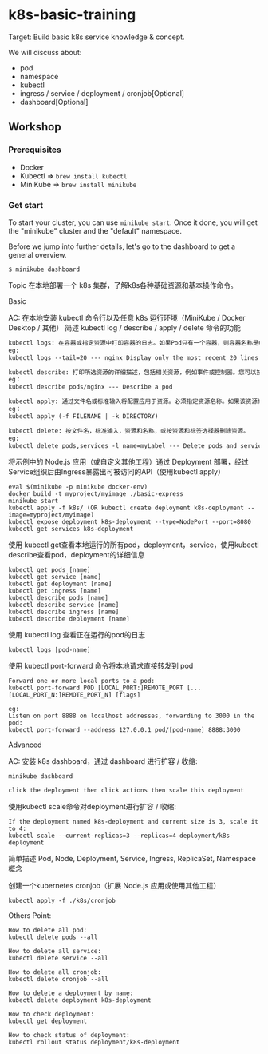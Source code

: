 # k8s-basic-training

Target: Build basic k8s service knowledge & concept.

We will discuss about: 
- pod
- namespace
- kubectl
- ingress / service / deployment / cronjob[Optional]
- dashboard[Optional]

## Workshop

### Prerequisites

- Docker
- Kubectl => `brew install kubectl`
- MiniKube => `brew install minikube`

### Get start

To start your cluster, you can use `minikube start`. Once it done, you will get the "minikube" cluster and the "default" namespace.

Before we jump into further details, let's go to the dashboard to get a general overview.

```
$ minikube dashboard
```

Topic
在本地部署一个 k8s 集群，了解k8s各种基础资源和基本操作命令。

Basic

AC:
在本地安装 kubectl 命令行以及任意 k8s 运行环境（MiniKube / Docker Desktop / 其他）
简述 kubectl log / describe / apply / delete 命令的功能
```html
kubectl logs: 在容器或指定资源中打印容器的日志。如果Pod只有一个容器，则容器名称是Optional的。
eg:
kubectl logs --tail=20 --- nginx Display only the most recent 20 lines of output in pod nginx

kubectl describe: 打印所选资源的详细描述，包括相关资源，例如事件或控制器。您可以按名称选择单个对象，该类型的所有对象，提供名称前缀或标签选择器。
eg：
kubectl describe pods/nginx --- Describe a pod

kubectl apply: 通过文件名或标准输入将配置应用于资源。必须指定资源名称。如果该资源尚不存在，则将创建它。
eg：
kubectl apply (-f FILENAME | -k DIRECTORY)

kubectl delete: 按文件名，标准输入，资源和名称，或按资源和标签选择器删除资源。
eg:
kubectl delete pods,services -l name=myLabel --- Delete pods and services with label name=myLabel

```
将示例中的 Node.js 应用（或自定义其他工程）通过 Deployment 部署，经过Service组织后由Ingress暴露出可被访问的API（使用kubectl apply）

```shell
eval $(minikube -p minikube docker-env)
docker build -t myproject/myimage ./basic-express
minikube start
kubectl apply -f k8s/ (OR kubectl create deployment k8s-deployment --image=myproject/myimage)
kubectl expose deployment k8s-deployment --type=NodePort --port=8080
kubectl get services k8s-deployment
```

使用 kubectl get查看本地运行的所有pod，deployment，service，使用kubectl describe查看pod，deployment的详细信息
```shell
kubectl get pods [name]
kubectl get service [name]
kubectl get deployment [name]
kubectl get ingress [name]
kubectl describe pods [name]
kubectl describe service [name]
kubectl describe ingress [name]
kubectl describe deployment [name]
```

使用 kubectl log 查看正在运行的pod的日志
```shell
kubectl logs [pod-name]
```

使用 kubectl port-forward 命令将本地请求直接转发到 pod
```shell
Forward one or more local ports to a pod:
kubectl port-forward POD [LOCAL_PORT:]REMOTE_PORT [...[LOCAL_PORT_N:]REMOTE_PORT_N] [flags]

eg:
Listen on port 8888 on localhost addresses, forwarding to 3000 in the pod:
kubectl port-forward --address 127.0.0.1 pod/[pod-name] 8888:3000
```


Advanced

AC:
安装 k8s dashboard，通过 dashboard 进行扩容 / 收缩:
```shell
minikube dashboard
```
```html
click the deployment then click actions then scale this deployment
```

使用kubectl scale命令对deployment进行扩容 / 收缩:
```shell
If the deployment named k8s-deployment and current size is 3, scale it to 4:
kubectl scale --current-replicas=3 --replicas=4 deployment/k8s-deployment
```

简单描述 Pod, Node, Deployment, Service, Ingress, ReplicaSet, Namespace 概念

创建一个kubernetes cronjob（扩展 Node.js 应用或使用其他工程）
```shell
kubectl apply -f ./k8s/cronjob
```




Others Point:
```shell
How to delete all pod:
kubectl delete pods --all

How to delete all service:
kubectl delete service --all

How to delete all cronjob:
kubectl delete cronjob --all

How to delete a deployment by name:
kubectl delete deployment k8s-deployment

How to check deployment:
kubectl get deployment

How to check status of deployment:
kubectl rollout status deployment/k8s-deployment
```